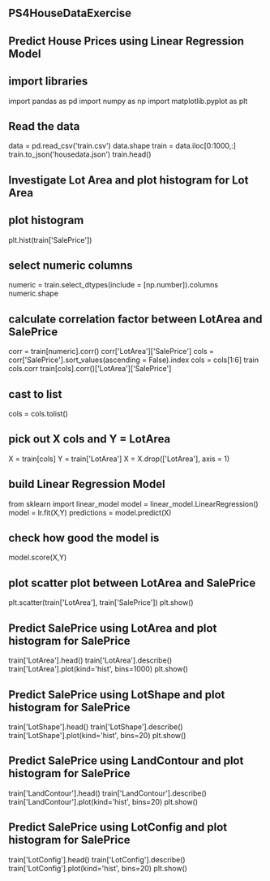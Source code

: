 ## PS4HouseDataExercise
## Predict House Prices using Linear Regression Model

## import libraries
import pandas as pd
import numpy as np
import matplotlib.pyplot as plt

## Read the data
data = pd.read_csv('train.csv')
data.shape
train = data.iloc[0:1000,:]
train.to_json('housedata.json')
train.head()


## Investigate Lot Area and plot histogram for Lot Area

## plot histogram
plt.hist(train['SalePrice'])
## select numeric columns
numeric = train.select_dtypes(include = [np.number]).columns
numeric.shape
## calculate correlation factor between LotArea and SalePrice
corr = train[numeric].corr()
corr['LotArea']['SalePrice']
cols = corr['SalePrice'].sort_values(ascending = False).index
cols = cols[1:6]
train cols.corr train[cols].corr()['LotArea']['SalePrice']
## cast to list
cols = cols.tolist()
## pick out X cols and Y = LotArea
X = train[cols]
Y = train['LotArea']
X = X.drop(['LotArea'], axis = 1)
## build Linear Regression Model
from sklearn import linear_model
model = linear_model.LinearRegression()
model = lr.fit(X,Y)
predictions = model.predict(X)
## check how good the model is
model.score(X,Y)
## plot scatter plot between LotArea and SalePrice
plt.scatter(train['LotArea'], train['SalePrice'])
plt.show()

















## Predict SalePrice using LotArea and plot histogram for SalePrice
train['LotArea'].head()
train['LotArea'].describe()
train['LotArea'].plot(kind='hist', bins=1000)
plt.show()

## Predict SalePrice using LotShape and plot histogram for SalePrice
train['LotShape'].head()
train['LotShape'].describe()
train['LotShape'].plot(kind='hist', bins=20)
plt.show()

## Predict SalePrice using LandContour and plot histogram for SalePrice
train['LandContour'].head()
train['LandContour'].describe()
train['LandContour'].plot(kind='hist', bins=20)
plt.show()

## Predict SalePrice using LotConfig and plot histogram for SalePrice
train['LotConfig'].head()
train['LotConfig'].describe()
train['LotConfig'].plot(kind='hist', bins=20)
plt.show()




